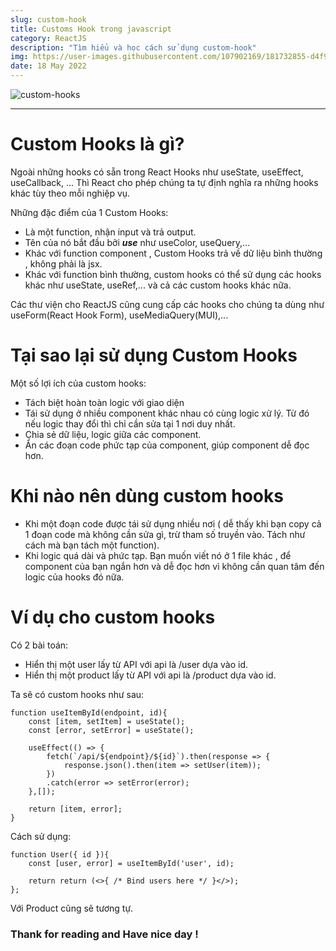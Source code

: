 ```yaml
---
slug: custom-hook
title: Customs Hook trong javascript
category: ReactJS
description: "Tìm hiểu và học cách sử dụng custom-hook"
img: https://user-images.githubusercontent.com/107902169/181732855-d4f9f6f1-664f-4cf3-95fd-3995cf45d1da.png
date: 18 May 2022
---
```


![custom-hooks](https://user-images.githubusercontent.com/107902169/181732855-d4f9f6f1-664f-4cf3-95fd-3995cf45d1da.png)

---

# Custom Hooks là gì?

Ngoài những hooks có sẵn trong React Hooks như useState, useEffect, useCallback, ... Thì React cho phép chúng ta tự định nghĩa ra những hooks khác tùy theo mỗi nghiệp vụ.

Những đặc điểm của 1 Custom Hooks:

- Là một function, nhận input và trả output.
- Tên của nó bắt đầu bởi **_use_** như useColor, useQuery,...
- Khác với function component , Custom Hooks trả về dữ liệu bình thường , không phải là jsx.
- Khác với function bình thường, custom hooks có thể sử dụng các hooks khác như useState, useRef,... và cả các custom hooks khác nữa.

Các thư viện cho ReactJS cũng cung cấp các hooks cho chúng ta dùng như useForm(React Hook Form), useMediaQuery(MUI),...

# Tại sao lại sử dụng Custom Hooks

Một số lợi ích của custom hooks:

- Tách biệt hoàn toàn logic với giao diện
- Tái sử dụng ở nhiều component khác nhau có cùng logic xử lý. Từ đó nếu logic thay đổi thì chỉ cần sửa tại 1 nơi duy nhất.
- Chia sẻ dữ liệu, logic giữa các component.
- Ẩn các đoạn code phức tạp của component, giúp component dễ đọc hơn.

# Khi nào nên dùng custom hooks

- Khi một đoạn code được tái sử dụng nhiều nơi ( dễ thấy khi bạn copy cả 1 đoạn code mà không cần sửa gì, trừ tham số truyền vào. Tách như cách mà bạn tách một function).
- Khi logic quá dài và phức tạp. Bạn muốn viết nó ở 1 file khác , để component của bạn ngắn hơn và dễ đọc hơn vì không cần quan tâm đến logic của hooks đó nữa.

# Ví dụ cho custom hooks

Có 2 bài toán:

- Hiển thị một user lấy từ API với api là /user dựa vào id.
- Hiển thị một product lấy từ API với api là /product dựa vào id.

Ta sẽ có custom hooks như sau:

```
function useItemById(endpoint, id){
    const [item, setItem] = useState();
    const [error, setError] = useState();

    useEffect(() => {
        fetch(`/api/${endpoint}/${id}`).then(response => {
            response.json().then(item => setUser(item));
        })
        .catch(error => setError(error);
    },[]);

    return [item, error];
}
```

Cách sử dụng:

```
function User({ id }){
    const [user, error] = useItemById('user', id);

    return return (<>{ /* Bind users here */ }</>);
};
```

Với Product cũng sẽ tương tự.

### Thank for reading and Have nice day !
